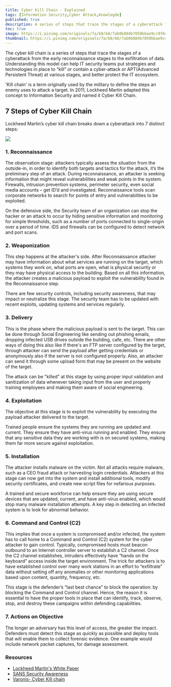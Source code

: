 ```yaml
---
title: Cyber Kill Chain - Explained
tags: [Information Security,Cyber Attack,Knowlegde]
published: true
description: A series of steps that trace the stages of a cyberattack from the early reconnaissance stages to the exfiltration of data.
toc: true
image: https://i.pinimg.com/originals/7a/b0/b8/7ab0b884b7050bbae9cc976409cd5567.png
thumbnail: https://i.pinimg.com/originals/7a/b0/b8/7ab0b884b7050bbae9cc976409cd5567.png
---
```


The cyber kill chain is a series of steps that trace the stages of a cyberattack from the early reconnaissance stages to the exfiltration of data. Understanding this model can help IT security teams put strategies and technologies in place to “kill” or contain a cyber-attack or APT(Advanced Persistent Threat) at various stages, and better protect the IT ecosystem.

'Kill chain' is a term originally used by the military to define the steps an enemy uses to attack a target. In 2011, Lockheed Martin adapted this concept to Information Security and named it Cyber Kill Chain.

## 7 Steps of Cyber Kill Chain
Lockheed Martin’s cyber kill chain breaks down a cyberattack into 7 distinct steps: 

<img src = "../../../assets/images/cyber_kill_chain.png">

### 1. Reconnaissance
The observation stage: attackers typically assess the situation from the outside-in, in order to identify both targets and tactics for the attack, it’s the preliminary step of an attack. During reconnaissance, an attacker is seeking information that might reveal vulnerabilities and weak points in the system. Firewalls, intrusion prevention systems, perimeter security, even social media accounts – get ID’d and investigated. Reconnaissance tools scan corporate networks to search for points of entry and vulnerabilities to be exploited.

On the defensive side, the Security team of an organization can stop the hacker or an attack to occur by hiding sensitive information and monitoring for simple thresholds, such as a number of ports connected to single-origin over a period of time. IDS and firewalls can be configured to detect network and port scans.

### 2. Weaponization
This step happens at the attacker's side. After Reconnaissance attacker may have information about what services are running on the target, which systems they work on, what ports are open, what is physical security or they may have physical access to the building.
Based on all this information, the attacker creates a malicious payload to exploit the vulnerability found in the Reconnaissance step.

There are few security controls, including security awareness, that may impact or neutralize this stage. The security team has to be updated with recent exploits, updating systems and services regularly.

### 3. Delivery
This is the phase where the malicious payload is sent to the target. This can be done through Social Engineering like sending out phishing emails, dropping infected USB drives outside the building, cafe, etc. There are other ways of doing this also like if there's an FTP server configured by the target, through attacker can send the payload after getting credentials or anonymously also if the server is not configured properly. Also, an attacker can send it through some upload form that may be present on the website of the target.

The attack can be "killed" at this stage by using proper input validation and sanitization of data whenever taking input from the user and properly training employees and making them aware of social engineering.   

### 4. Exploitation
The objective at this stage is to exploit the vulnerability by executing the payload attacker delivered to the target. 

Trained people ensure the systems they are running are updated and current. They ensure they have anti-virus running and enabled. They ensure that any sensitive data they are working with is on secured systems, making them far more secure against exploitation. 

### 5. Installation
The attacker installs malware on the victim. Not all attacks require malware, such as a CEO fraud attack or harvesting login credentials. Attackers at this stage can now get into the system and install additional tools, modify security certificates, and create new script files for nefarious purposes.

A trained and secure workforce can help ensure they are using secure devices that are updated, current, and have anti-virus enabled, which would stop many malware installation attempts. A key step in detecting an infected system is to look for abnormal behavior.

### 6. Command and Control (C2)
This implies that once a system is compromised and/or infected, the system has to call home to a Command and Control (C2) system for the cyber attacker to gain control. Typically, compromised hosts must beacon outbound to an Internet controller server to establish a C2 channel. Once the C2 channel establishes, intruders effectively have “hands on the keyboard” access inside the target environment. The trick for attackers is to have established control over many work stations in an effort to “exfiltrate” data without setting off any anomalies or other monitoring applications based upon content, quantity, frequency, etc.

This stage is the defender’s “last best chance” to block the operation: by blocking the Command and Control channel. Hence, the reason it is essential to have the proper tools in place that can identify, track, observe, stop, and destroy these campaigns within defending capabilities.

### 7. Actions on Objective
The longer an adversary has this level of access, the greater the impact.  Defenders must detect this stage as quickly as possible and deploy tools that will enable them to collect forensic evidence. One example would include network packet captures, for damage assessment.


### Resources
- [Lockheed Martin's White Paper](https://www.lockheedmartin.com/content/dam/lockheed-martin/rms/documents/cyber/LM-White-Paper-Intel-Driven-Defense.pdf)
- [SANS Security Awareness](https://www.sans.org/security-awareness-training/blog/applying-security-awareness-cyber-kill-chain)
- [Varonis- Cyber Kill chain](https://www.varonis.com/blog/cyber-kill-chain/)
